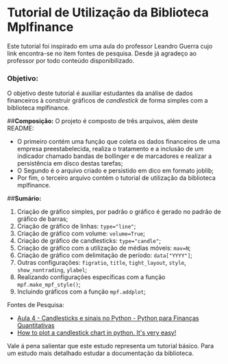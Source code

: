 # **Tutorial de Utilização da Biblioteca Mplfinance**

Este tutorial foi inspirado em uma aula do professor Leandro Guerra cujo link encontra-se no item fontes de pesquisa. Desde já agradeço ao professor por todo conteúdo disponibilizado.

### **Objetivo:**
O objetivo deste tutorial é auxiliar estudantes da análise de dados financeiros à construir gráficos de *candlestick* de forma simples com a biblioteca mplfinance.

##**Composição:**
O projeto é composto de três arquivos, além deste README:
* O primeiro contém uma função que coleta os dados financeiros de uma empresa preestabelecida, realiza o tratamento e a inclusão de um indicador chamado bandas de bollinger e de marcadores e realizar a persistência em disco destas tarefas;
* O Segundo é o arquivo criado e persistido em dico em formato joblib;
* Por fim, o terceiro arquivo contém o tutorial de utilização da biblioteca mplfinance.

##**Sumário:**
1. Criação de gráfico simples, por padrão o gráfico é gerado no padrão de gráfico de barras;
2. Criação de gráfico de linhas: ```type="line"```;
3. Criação de gráfico com volume: ```volume=True```;
4. Criação de gráfico de candlesticks: ```type="candle"```;
5. Criação de gráfico com a utilização de médias móveis: ```mav=N```;
6. Criação de gráfico com delimitação de período: ```data["YYYY"]```;
7. Outras configurações: ```figratio```,  ```title```, ```tight_layout```, ```style```, ```show_nontrading```, ```ylabel```;
8. Realizando configurações específicas com a função ```mpf.make_mpf_style()```;
9. Incluindo gráficos com a função ```mpf.addplot```;
    
Fontes de Pesquisa:
* [Aula 4 - Candlesticks e sinais no Python - Python para Finanças Quantitativas](https://www.youtube.com/watch?v=PiS7WYe6q-w&t=1171s)
* [How to plot a candlestick chart in python. It's very easy!](https://www.youtube.com/watch?v=GcXgxfbcFrQ)

Vale á pena salientar que este estudo representa um tutorial básico. Para um estudo mais detalhado estudar a documentação da biblioteca.